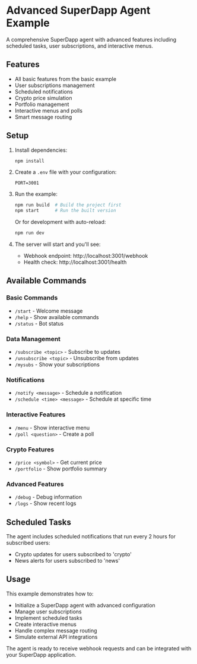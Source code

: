 # Advanced SuperDapp Agent Example

A comprehensive SuperDapp agent with advanced features including scheduled tasks, user subscriptions, and interactive menus.

## Features

- All basic features from the basic example
- User subscriptions management
- Scheduled notifications
- Crypto price simulation
- Portfolio management
- Interactive menus and polls
- Smart message routing

## Setup

1. Install dependencies:

   ```bash
   npm install
   ```

2. Create a `.env` file with your configuration:

   ```env
   PORT=3001
   ```

3. Run the example:

   ```bash
   npm run build  # Build the project first
   npm start      # Run the built version
   ```

   Or for development with auto-reload:

   ```bash
   npm run dev
   ```

4. The server will start and you'll see:
   - Webhook endpoint: http://localhost:3001/webhook
   - Health check: http://localhost:3001/health

## Available Commands

### Basic Commands

- `/start` - Welcome message
- `/help` - Show available commands
- `/status` - Bot status

### Data Management

- `/subscribe <topic>` - Subscribe to updates
- `/unsubscribe <topic>` - Unsubscribe from updates
- `/mysubs` - Show your subscriptions

### Notifications

- `/notify <message>` - Schedule a notification
- `/schedule <time> <message>` - Schedule at specific time

### Interactive Features

- `/menu` - Show interactive menu
- `/poll <question>` - Create a poll

### Crypto Features

- `/price <symbol>` - Get current price
- `/portfolio` - Show portfolio summary

### Advanced Features

- `/debug` - Debug information
- `/logs` - Show recent logs

## Scheduled Tasks

The agent includes scheduled notifications that run every 2 hours for subscribed users:

- Crypto updates for users subscribed to 'crypto'
- News alerts for users subscribed to 'news'

## Usage

This example demonstrates how to:

- Initialize a SuperDapp agent with advanced configuration
- Manage user subscriptions
- Implement scheduled tasks
- Create interactive menus
- Handle complex message routing
- Simulate external API integrations

The agent is ready to receive webhook requests and can be integrated with your SuperDapp application.
